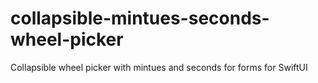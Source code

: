 # collapsible-mintues-seconds-wheel-picker
Collapsible wheel picker with mintues and seconds for forms for SwiftUI
